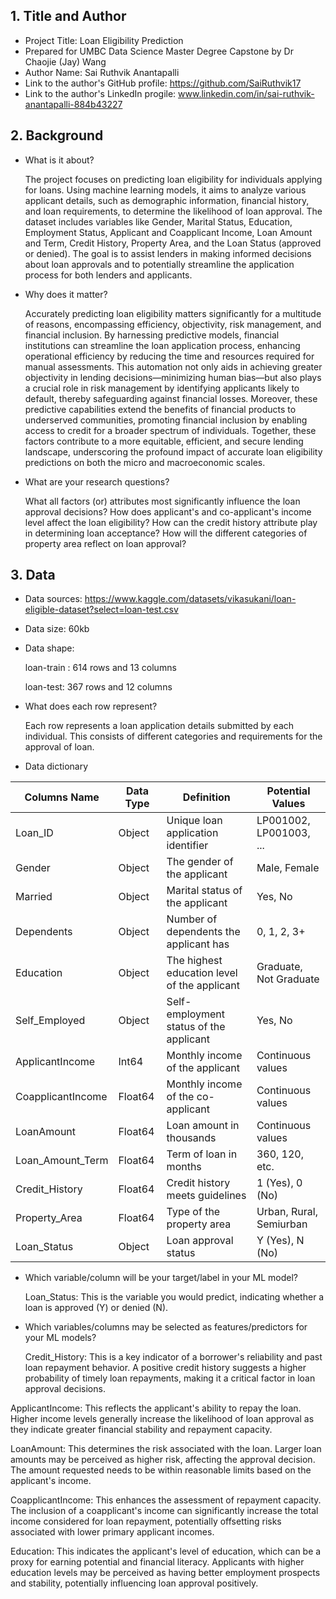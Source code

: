 ## 1. Title and Author

- Project Title: Loan Eligibility Prediction
- Prepared for UMBC Data Science Master Degree Capstone by Dr Chaojie (Jay) Wang
- Author Name: Sai Ruthvik Anantapalli
- Link to the author's GitHub profile: https://github.com/SaiRuthvik17
- Link to the author's LinkedIn progile: www.linkedin.com/in/sai-ruthvik-anantapalli-884b43227
    
## 2. Background

- What is it about?
  
  The project focuses on predicting loan eligibility for individuals applying for loans. Using machine learning models, it aims to analyze various applicant details, such as demographic information, financial history, and loan requirements, to determine the likelihood of loan approval. The dataset includes variables like Gender, Marital Status, Education, Employment Status, Applicant and Coapplicant Income, Loan Amount and Term, Credit History, Property Area, and the Loan Status (approved or denied). The goal is to assist lenders in making informed decisions about loan approvals and to potentially streamline the application process for both lenders and applicants.
  
- Why does it matter?
  
  Accurately predicting loan eligibility matters significantly for a multitude of reasons, encompassing efficiency, objectivity, risk management, and financial inclusion. By harnessing predictive models, financial institutions can streamline the loan application process, enhancing operational efficiency by reducing the time and resources required for manual assessments. This automation not only aids in achieving greater objectivity in lending decisions—minimizing human bias—but also plays a crucial role in risk management by identifying applicants likely to default, thereby safeguarding against financial losses. Moreover, these predictive capabilities extend the benefits of financial products to underserved communities, promoting financial inclusion by enabling access to credit for a broader spectrum of individuals. Together, these factors contribute to a more equitable, efficient, and secure lending landscape, underscoring the profound impact of accurate loan eligibility predictions on both the micro and macroeconomic scales.
  
- What are your research questions?
  
  What all factors (or) attributes most significantly influence the loan approval decisions?
  How does applicant's and co-applicant's income level affect the loan eligibility?
  How can the credit history attribute play in determining loan acceptance?
  How will the different categories of property area reflect on loan approval?
  
  
## 3. Data 

- Data sources: https://www.kaggle.com/datasets/vikasukani/loan-eligible-dataset?select=loan-test.csv

- Data size: 60kb

- Data shape:

  loan-train : 614 rows and 13 columns

  loan-test: 367 rows and 12 columns

- What does each row represent?
  
  Each row represents a loan application details submitted by each individual. This consists of different categories and requirements for the approval of loan.

- Data dictionary

| Columns Name        | Data Type | Definition                                          | Potential Values                   |
|---------------------|-----------|-----------------------------------------------------|------------------------------------|
| Loan_ID             | Object    | Unique loan application identifier                  | LP001002, LP001003, ...            |
| Gender              | Object    | The gender of the applicant                         | Male, Female                       |
| Married             | Object    | Marital status of the applicant                     | Yes, No                            |
| Dependents          | Object    | Number of dependents the applicant has              | 0, 1, 2, 3+                        |
| Education           | Object    | The highest education level of the applicant        | Graduate, Not Graduate             |
| Self_Employed       | Object    | Self-employment status of the applicant             | Yes, No                            |
| ApplicantIncome     | Int64     | Monthly income of the applicant                     | Continuous values                  |
| CoapplicantIncome   | Float64   | Monthly income of the co-applicant                  | Continuous values                  |
| LoanAmount          | Float64   | Loan amount in thousands                            | Continuous values                  |
| Loan_Amount_Term    | Float64   | Term of loan in months                              | 360, 120, etc.                     |
| Credit_History      | Float64   | Credit history meets guidelines                     | 1 (Yes), 0 (No)                     |
| Property_Area       | Float64   | Type of the property area                           | Urban, Rural, Semiurban            |
| Loan_Status         | Object    | Loan approval status                                | Y (Yes), N (No)                    |

  
- Which variable/column will be your target/label in your ML model?
  
  Loan_Status: This is the variable you would predict, indicating whether a loan is approved (Y) or denied (N).
    
- Which variables/columns may be selected as features/predictors for your ML models?

  Credit_History: This is a key indicator of a borrower's reliability and past loan repayment behavior. A positive credit history suggests a higher probability of timely loan repayments, making it a critical factor in loan approval decisions.

ApplicantIncome: This reflects the applicant's ability to repay the loan. Higher income levels generally increase the likelihood of loan approval as they indicate greater financial stability and repayment capacity.

LoanAmount: This determines the risk associated with the loan. Larger loan amounts may be perceived as higher risk, affecting the approval decision. The amount requested needs to be within reasonable limits based on the applicant's income.

CoapplicantIncome: This enhances the assessment of repayment capacity. The inclusion of a coapplicant's income can significantly increase the total income considered for loan repayment, potentially offsetting risks associated with lower primary applicant incomes.

Education: This indicates the applicant's level of education, which can be a proxy for earning potential and financial literacy. Applicants with higher education levels may be perceived as having better employment prospects and stability, potentially influencing loan approval positively.
